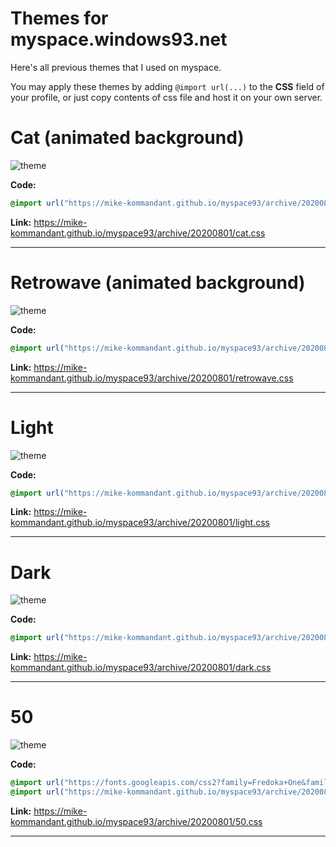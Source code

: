 # Themes for myspace.windows93.net

Here's all previous themes that I used on myspace.

You may apply these themes by adding `@import url(...)` to the **CSS** field of your profile, or just copy contents of css file and host it on your own server.


# Cat (animated background)

![theme](https://i.imgur.com/RIBVEP5.jpg)

**Code:**
```css
@import url("https://mike-kommandant.github.io/myspace93/archive/20200801/cat.css");
```

**Link:** <https://mike-kommandant.github.io/myspace93/archive/20200801/cat.css>



***

# Retrowave (animated background)

![theme](https://i.imgur.com/NClNcfO.jpg)

**Code:**
```css
@import url("https://mike-kommandant.github.io/myspace93/archive/20200801/retrowave.css");
```

**Link:** <https://mike-kommandant.github.io/myspace93/archive/20200801/retrowave.css>



***

# Light

![theme](https://i.imgur.com/qqxkfun.jpg)

**Code:**
```css
@import url("https://mike-kommandant.github.io/myspace93/archive/20200801/light.css");
```

**Link:** <https://mike-kommandant.github.io/myspace93/archive/20200801/light.css>



***

# Dark

![theme](https://i.imgur.com/dVgBL37.jpg)

**Code:**
```css
@import url("https://mike-kommandant.github.io/myspace93/archive/20200801/dark.css");
```

**Link:** <https://mike-kommandant.github.io/myspace93/archive/20200801/dark.css>



***

# 50

![theme](https://i.imgur.com/G46hjFn.jpg)

**Code:**
```css
@import url("https://fonts.googleapis.com/css2?family=Fredoka+One&family=Sriracha&display=swap");
@import url("https://mike-kommandant.github.io/myspace93/archive/20200801/50.css");
```

**Link:** <https://mike-kommandant.github.io/myspace93/archive/20200801/50.css>



***
